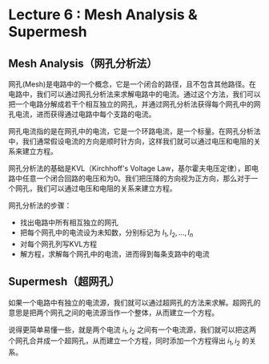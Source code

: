 # Lecture 6 : Mesh Analysis & Supermesh

## Mesh Analysis（网孔分析法）

网孔(Mesh)是电路中的一个概念，它是一个闭合的路径，且不包含其他路径。在电路中，我们可以通过网孔分析法来求解电路中的电流。通过这个方法，我们可以把一个电路分解成若干个相互独立的网孔，并通过网孔分析法获得每个网孔中的网孔电流，进而获得通过电路中每个支路的电流。

网孔电流指的是在网孔中的电流，它是一个环路电流，是一个标量。在网孔分析法中，我们通常假设电流的方向是顺时针方向，这样我们就可以通过电压和电阻的关系来建立方程。

网孔分析法的基础是KVL（Kirchhoff's Voltage Law，基尔霍夫电压定律），即电路中任意一个闭合回路的电压和为0。我们把压降的方向视为正方向，那么对于一个网孔，我们可以通过电压和电阻的关系来建立方程。

网孔分析法的步骤：

- 找出电路中所有相互独立的网孔
- 把每个网孔中的电流设为未知数，分别标记为 $I_1, I_2, \dots, I_n$
- 对每个网孔列写KVL方程
- 解方程，求解每个网孔中的电流，进而得到每条支路中的电流

## Supermesh（超网孔）

如果一个电路中有独立的电流源，我们就可以通过超网孔的方法来求解。超网孔的意思是把两个网孔之间的电流源当作一个整体，从而建立一个方程。

说得更简单易懂一些，就是两个电流 $i_1, i_2$ 之间有一个电流源，我们就可以把这两个网孔合并成一个超网孔，从而建立一个方程，同时添加一个方程得出 $i_1, i_2$ 的关系。

